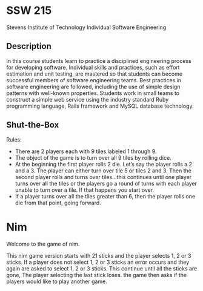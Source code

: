 # SSW 215

Stevens Institute of Technology Individual Software Engineering

## Description

In this course students learn to practice a disciplined engineering process for developing software. Individual skills and practices, such as effort estimation and unit testing, are mastered so that students can become successful members of software engineering teams. Best practices in software engineering are followed, including the use of simple design patterns with well-known properties. Students work in small teams to construct a simple web service using the industry standard Ruby programming language, Rails framework and MySQL database technology.

## Shut-the-Box
Rules:
- There are 2 players each with 9 tiles labeled 1 through 9.
- The object of the game is to turn over all 9 tiles by rolling dice.
- At the beginning the first player rolls 2 die. Let’s say the player rolls a 2 and a 3. The player can either turn over tile 5 or tiles 2 and 3. Then the second player rolls and turns over tiles...this continues until one player turns over all the tiles or the players go a round of turns with each player unable to turn over a tile. If that happens you start over. 
- If a player turns over all the tiles greater than 6, then the player rolls one die from that point, going forward.


# Nim
Welcome to the game of nim. 

This nim game version starts with 21 sticks and the player selects 1, 2 or 3 sticks. If a player does not select 1, 2 or 3 sticks an error occurs and they again are asked to select 1, 2 or 3 sticks.   This continue until all the sticks are gone,  The player selecting the last stick loses.  the game then asks if the players would like to play another game.
